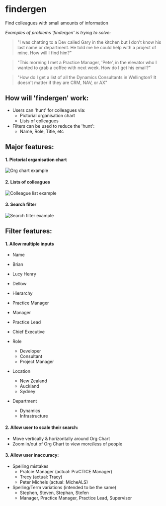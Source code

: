 # findergen
Find colleagues with small amounts of information

*Examples of problems 'findergen' is trying to solve:*
> "I was chatting to a Dev called Gary in the kitchen but I don't know his last name or department. He told me he could help with a project of mine. How will I find him?"

> "This morning I met a Practice Manager, 'Pete', in the elevator who I wanted to grab a coffee with next week. How do I get his email?"

> "How do I get a list of all the Dynamics Consultants in Wellington? It doesn't matter if they are CRM, NAV, or AX"

## How will 'findergen' work:
* Users can 'hunt' for colleagues via:
  * Pictorial organisation chart
  * Lists of colleagues
* Filters can be used to reduce the 'hunt':
  * Name, Role, Title, etc

## Major features:

#### 1. Pictorial organisation chart
![Org chart example](http://static1.creately.com/blog/wp-content/uploads/2015/07/org-chart-with-images.png)

#### 2. Lists of colleagues
![Colleague list example](http://www.sesamehelp.com/files/4614/0915/4695/Unmatched_list.PNG)

#### 3. Search filter
![Search filter example](https://i.imgur.com/Hz57P.png)

## Filter features:

#### 1. Allow multiple inputs
* Name
 * Brian
 * Lucy Henry
 * Dellow
  
* Hierarchy
 * Practice Manager
 * Manager
 * Practice Lead
 * Chief Executive
 
* Role
  * Developer
  * Consultant
  * Project Manager
  
* Location
  * New Zealand
  * Auckland
  * Sydney

* Department
  * Dynamics
  * Infrastructure

#### 2. Allow user to scale their search:
* Move vertically & horizontally around Org Chart
* Zoom in/out of Org Chart to view more/less of people

#### 3. Allow user inaccuracy:
* Spelling mistakes
  * Pratcie Manager (actual: PraCTICE Manager)
  * Trecy (actual: Tracy)
  * Peter Michels (actual: MicheALS)
* Spelling/Term variations (intended to be the same)
  * Stephen, Steven, Stephan, Stefen
  * Manager, Practice Manager, Practice Lead, Supervisor

